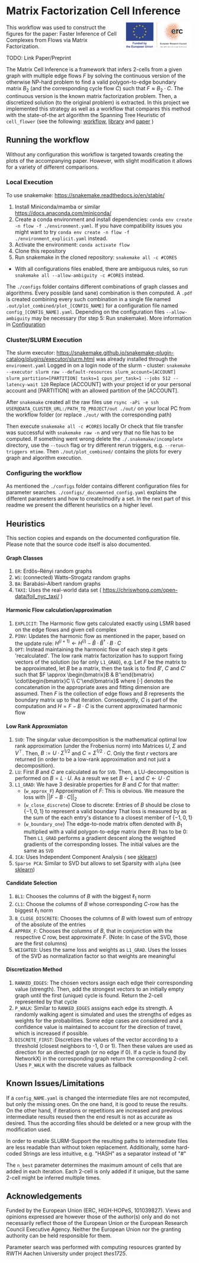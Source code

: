 # Matrix Factorization Cell Inference

<img align="right" width="200" style="margin-top:-5px" src="src/LOGO_ERC-FLAG_FP.png">

This workflow was used to construct the figures for the paper: Faster Inference of Cell Complexes from Flows via
Matrix Factorization.

TODO: Link Paper/Preprint

The Matrix Cell Inference is a framework that infers 2-cells from a given graph with multiple edge flows $F$
by solving the continuous version of the otherwise NP-hard problem to find a valid polygon-to-edge boundary matrix $B_2$
(and the corresponding cycle flow $C$) such that $F \approx B_2 \cdot C$.
The continuous version is the known matrix factorization problem.
Then, a discretized solution (to the original problem) is extracted.
In this project we implemented this strategy as well as a workflow that compares this method with the state-of-the art algorithm
the Spanning Tree Heuristic of `cell_flower`
(see the following:
[workflow](https://github.com/josefhoppe/edge-flow-cell-complexes),
[library](https://github.com/josefhoppe/cell-flower) and
[paper](https://proceedings.mlr.press/v231/hoppe24a.html)
)

## Running the workflow

Without any configuration this workflow is targeted towards creating the plots of the accompanying paper.
However, with slight modification it allows for a variety of different comparisons.

### Local Execution

To use snakemake: <https://snakemake.readthedocs.io/en/stable/>

1. Install Miniconda/mamba or similar <https://docs.anaconda.com/miniconda/>
2. Create a conda environment and install dependencies: `conda env create -n flow -f ./environment.yaml`.
   If you have compatibility issues you might want to try `conda env create -n flow -f ./environment_explicit.yaml` instead.
3. Activate the environment: `conda activate flow`
4. Clone this repository
5. Run snakemake in the cloned repository: `snakemake all -c #CORES`
  - With all configurations files enabled, there are ambiguous rules, so run `snakemake all --allow-ambiguity -c #CORES` instead.

The `./configs` folder contains different combinations of graph classes and algorithms.
Every possible (and sane) combination is then computed.
A `.pdf` is created combining every such combination in a single file named `.out/plot_combined/plot_[CONFIG_NAME]`
for a configuration file named `config_[CONFIG_NAME].yaml`.
Depending on the configuration files `--allow-ambiguity` may be necessary (for step 5: Run snakemake).
More information in [Configuration](#configuring-the-workflow)

### Cluster/SLURM Execution

The slurm executor: <https://snakemake.github.io/snakemake-plugin-catalog/plugins/executor/slurm.html>
was already installed through the `enviroment.yaml`
Logged in on a login node of the slurm - cluster:
`snakemake --executor slurm raw --default-resources slurm_account=[ACCOUNT] slurm_partition=[PARTITION] tasks=1 cpus_per_task=1 --jobs 512 --latency-wait 120`
Replace [ACCOUNT] with your project id or your personal account and [PARTITION] with an allowed partition of the [ACCOUNT].

After `snakemake` created all the raw files use
`rsync -aPi -e ssh USER@DATA_CLUSTER_URL:/PATH_TO_PROJECT/out ./out/`
on your local PC from the workflow folder (or replace `./out/` with the corresponding path)

Then execute `snakemake all -c #CORES` locally
Or check that file transfer was successful with
`snakemake raw -n`
and very that no file has to be computed.
If something went wrong delete the `./.snakemake/incomplete`
directory, use the `--touch` flag or try different rerun triggers, e.g. `--rerun-triggers mtime`.
Then `./out/plot_combined/` contains the plots for every graph and algorithm execution.

### Configuring the workflow

As mentioned the `./configs` folder contains different configuration files for parameter searches.
`./configs/_documented_config.yaml` explains the different parameters and how to create/modify a set.
In the next part of this readme we present the different heuristics on a higher level.

## Heuristics

This section copies and expands on the documented configuration file.
Please note that the source code itself is also documented.

#### Graph Classes

1. `ER`: Erdős–Rényi random graphs
2. `WS`: (connected) Watts–Strogatz random graphs
3. `BA`: Barabási–Albert random graphs
4. `TAXI`: Uses the real-world data set ( <https://chriswhong.com/open-data/foil_nyc_taxi/> )

#### Harmonic Flow calculation/approximation

1. `EXPLICIT`: The Harmonic flow gets calculated exactly using LSMR based on the edge flows and given cell complex
2. `PINV`: Updates the harmonic flow as mentioned in the paper, based on the update rule:
   $H^{(i+1)} \gets H^{(i)} - \hat{B} \cdot \hat{B}^\dagger \cdot B \cdot C$
3. `OPT`: Instead maintaining the harmonic flow of each step it gets 'recalculated'.
   The low rank matrix factorization has to support fixing vectors of the solution (so far only `L1_GRAD`),
   e.g. Let $F$ be the matrix to be approximated, let $B$ be a matrix, then the task is to find $B'$, $C$ and $C'$
   such that $F \approx \begin{bmatrix}B & B'\end{bmatrix} \cdot\begin{bmatrix}C \\ C'\end{bmatrix}$ where $[ \cdot ]$ denotes the concatenation in the appropriate axes
   and fitting dimension are assumed.
   Then $F$ is the collection of edge flows and $B$ represents the boundary matrix up to that iteration.
   Consequently, $C$ is part of the computation and $H = F - B \cdot C$ is the current approximated harmonic flow

#### Low Rank Approxmiaton

1. `SVD`: The singular value decomposition is the mathematical optimal low rank approximation (under the Frobenius norm)
   into Matrices $U$, $\Sigma$ and $V^\top$.
   Then, $B := U \cdot \Sigma^{1/2}$ and $C = \Sigma^{1/2} \cdot C$.
   Only the first $r$ vectors are returned (in order to be a low-rank approximation and not just a decomposition).
2. `LU`: First $B$ and $C$ are calculated as for `SVD`. Then, a LU-decomposition is performed on $B = L \cdot U$.
   As a result we set $B \gets L$ and $C \gets U \cdot C$
3. `L1_GRAD`: We have 3 desirable properties for $B$ and $C$ for that matter:
   - (`w_approx_F`) Approximation of $F$: This is obvious. We measure the loss with $||F - B \cdot C||_2$
   - (`w_close_discrete`) Close to discrete: Entries of $B$ should be close to $\{-1, 0, 1\}$ to represent a valid boundary
     That loss is measured by as the sum of the each entry's distance to a closest member of $\{-1, 0, 1\}$
   - (`w_boundary_one`) The edge-to-node matrix often denoted with $B_1$ multiplied with a valid polygon-to-edge matrix (here $B$) has to be 0:
     Then `L1_GRAD` performs a gradient descent along the weighted gradients of the corresponding losses.
     The initial values are the same as `SVD`
4. `ICA`: Uses Independent Component Analysis ( see [sklearn](https://scikit-learn.org/stable/modules/generated/sklearn.decomposition.FastICA))
5. `Sparse PCA`: Similar to SVD but allows to set Sparsity with `alpha` (see [sklearn](https://scikit-learn.org/stable/modules/generated/sklearn.decomposition.SparsePCA.html))

#### Candidate Selection

1. `BL1`: Chooses the columns of $B$ with the biggest $\ell_1$ norm
2. `CL1`: Choose the columns of $B$ whose corresponding $C$-row has the biggest $\ell_1$ norm
3. `B_CLOSE_DISCRETE`: Chooses the columns of $B$ with lowest sum of entropy of the absolute of the entries
4. `APPROX_F`: Chooses the columns of $B$, that in conjunction with the respective $C$ row, best approximate $F$.
   (Note: In case of the SVD, those are the first columns)
5. `WEIGHTED`: Uses the same loss and weights as `L1_GRAD`.
   Uses the losses of the SVD as normalization factor so that weights are meaningful

#### Discretization Method

1. `RANKED_EDGES`: The chosen vectors assign each edge their corresponding value (strength).
   Then, add the strongest vectors to an initially empty graph until the first (unique) cycle is found.
   Return the 2-cell represented by that cycle
2. `P_WALK`: Similar to `RANKED_EDGES` assigns each edge its strength. A randomly walking agent is simulated and uses the
   strengths of edges as weights for the probabilities. Some edge cases are considered and a confidence value is maintained
   to account for the direction of travel, which is increased if possible.
3. `DISCRETE_FIRST`: Discretizes the values of the vector according to a threshold (closest neighbors to -1, 0 or 1).
   Then these values are used as direction for an directed graph (or no edge if 0).
   If a cycle is found (by NetworkX) in the corresponding graph return the corresponding 2-cell.
   Uses `P_WALK` with the discrete values as fallback

## Known Issues/Limitations

If a `config_NAME.yaml` is changed the intermediate files are not recomputed, but only the missing ones.
On the one hand, it is good to reuse the results.
On the other hand, if iterations or repetitions are increased and previous intermediate results reused
then the end result is not as accurate as desired.
Thus the according files should be deleted or a new group with the modification used.

In order to enable SLURM-Support the resulting paths to intermediate files are less readable than without token replacement.
Additionally, some hard-coded Strings are less intuitive, e.g. "HASH" as a separator instead of "#"

The `n_best` parameter determines the maximum amount of cells that are added in each iteration.
Each 2-cell is only added if it unique, but the same 2-cell might be inferred multiple times.

## Acknowledgements

Funded by the European Union (ERC, HIGH-HOPeS, 101039827). Views and opinions expressed are however those of the author(s) only and do not necessarily reflect those of the European Union or the European Research Council Executive Agency. Neither the European Union nor the granting authority can be held responsible for them.

Parameter search was performed with computing resources granted by RWTH Aachen University under project *thes1725*.